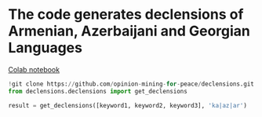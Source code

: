# The code generates declensions of Armenian, Azerbaijani and Georgian Languages

[Colab notebook](https://colab.research.google.com/drive/1MUaXZt7GvSBNgqFwb8wMw6ggqKsM5CU6?usp=sharing)

```python
!git clone https://github.com/opinion-mining-for-peace/declensions.git
from declensions.declensions import get_declensions

result = get_declensions([keyword1, keyword2, keyword3], 'ka|az|ar')

```
